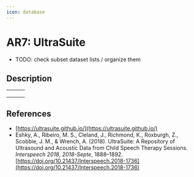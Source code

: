 ```yaml
---
icon: database
---
```


# AR7: UltraSuite

* TODO: check subset dataset lists / organize them

## Description



|   |   |   |
| - | - | - |
|   |   |   |
|   |   |   |
|   |   |   |



## References

* [https://ultrasuite.github.io/](https://ultrasuite.github.io/)
* Eshky, A., Ribeiro, M. S., Cleland, J., Richmond, K., Roxburgh, Z., Scobbie, J. M., & Wrench, A. (2018). UltraSuite: A Repository of Ultrasound and Acoustic Data from Child Speech Therapy Sessions. _Interspeech 2018_, _2018-Septe_, 1888–1892. [https://doi.org/10.21437/Interspeech.2018-1736](https://doi.org/10.21437/Interspeech.2018-1736)
